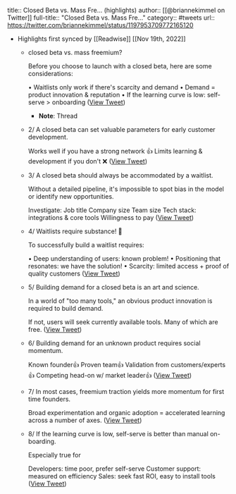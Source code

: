 title:: Closed Beta vs. Mass Fre... (highlights)
author:: [[@briannekimmel on Twitter]]
full-title:: "Closed Beta vs. Mass Fre..."
category:: #tweets
url:: https://twitter.com/briannekimmel/status/1197953709772165120

- Highlights first synced by [[Readwise]] [[Nov 19th, 2022]]
	- closed beta vs. mass freemium? 
	  
	  Before you choose to launch with a closed beta, here are some considerations: 
	  
	  • Waitlists only work if there's scarcity and demand
	  • Demand = product innovation & reputation
	  • If the learning curve is low: self-serve > onboarding ([View Tweet](https://twitter.com/briannekimmel/status/1197953702553718784))
		- **Note**: Thread
	- 2/ A closed beta can set valuable parameters for early customer development. 
	  
	  Works well if you have a strong network 👍
	  Limits learning & development if you don't ❌ ([View Tweet](https://twitter.com/briannekimmel/status/1197953704839663616))
	- 3/ A closed beta should always be accommodated by a waitlist. 
	  
	  Without a detailed pipeline, it's impossible to spot bias in the model or identify new opportunities.  
	  
	  Investigate: 
	  Job title 
	  Company size 
	  Team size
	  Tech stack: integrations & core tools
	  Willingness to pay ([View Tweet](https://twitter.com/briannekimmel/status/1197953705716281344))
	- 4/ Waitlists require substance! 🚨
	  
	  To successfully build a waitlist requires: 
	  
	  • Deep understanding of users: known problem! 
	  • Positioning that resonates: we have the solution! 
	  • Scarcity: limited access + proof of quality customers ([View Tweet](https://twitter.com/briannekimmel/status/1197953706529964032))
	- 5/ Building demand for a closed beta is an art and science. 
	  
	  In a world of "too many tools," an obvious product innovation is required to build demand. 
	  
	  If not, users will seek currently available tools. 
	  Many of which are free. ([View Tweet](https://twitter.com/briannekimmel/status/1197953707360452608))
	- 6/ Building demand for an unknown product requires social momentum. 
	  
	  Known founder👍
	  Proven team👍
	  Validation from customers/experts👍
	  Competing head-on w/ market leader👍 ([View Tweet](https://twitter.com/briannekimmel/status/1197953708207702016))
	- 7/ In most cases, freemium traction yields more momentum for first time founders. 
	  
	  Broad experimentation and organic adoption = accelerated learning across a number of axes. ([View Tweet](https://twitter.com/briannekimmel/status/1197953708992024576))
	- 8/ If the learning curve is low, self-serve is better than manual on-boarding. 
	  
	  Especially true for 
	  
	  Developers: time poor, prefer self-serve
	  Customer support: measured on efficiency 
	  Sales: seek fast ROI, easy to install tools ([View Tweet](https://twitter.com/briannekimmel/status/1197953709772165120))